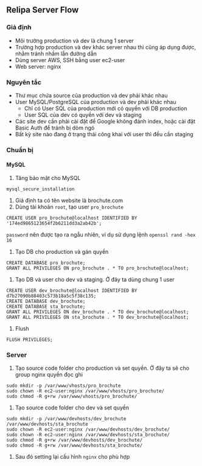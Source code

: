 ## Relipa Server Flow

### Giả định
* Môi trường production và dev là chung 1 server
* Trường hợp production và dev khác server nhau thì cũng áp dụng được, nhằm tránh nhầm lẫn đường dẫn
* Dùng server AWS, SSH bằng user ec2-user
* Web server: nginx

### Nguyên tắc
* Thư mục chứa source của production và dev phải khác nhau
* User MySQL/PostgreSQL của production và dev phải khác nhau
  * Chỉ có User SQL của production mới có quyền với DB production
  * User SQL của dev có quyền với dev và staging  
* Các site dev cần phải cài đặt để Google không đánh index, hoặc cài đặt Basic Auth để tránh bị dòm ngó
* Bất kỳ site nào đang ở trạng thái công khai với user thì đều cần staging

### Chuẩn bị
#### MySQL

1. Tăng bảo mật cho MySQL
 ```
 mysql_secure_installation
 ```

1. Giả định ta có tên website là brochute.com
1. Dùng tài khoản `root`, tạo user `pro_brochute`
 ```
 CREATE USER pro_brochute@localhost IDENTIFIED BY '174ed9865123654f2b6211dd3a2ab42b';
 ```
 `password` nên được tạo ra ngẫu nhiên, ví dụ sử dụng lệnh `openssl rand -hex 16`

1. Tạo DB cho production và gán quyền
 ```
 CREATE DATABASE pro_brochute;
 GRANT ALL PRIVILEGES ON pro_brochute . * TO pro_brochute@localhost;
 ```
1. Tạo DB và user cho dev và staging. Ở đây ta dùng chung 1 user

 ```
 CREATE USER dev_brochute@localhost IDENTIFIED BY d7b27090b88403c573b18a5c5f38c135;
 CREATE DATABASE dev_brochute;
 CREATE DATABASE sta_brochute;
 GRANT ALL PRIVILEGES ON dev_brochute . * TO dev_brochute@localhost;
 GRANT ALL PRIVILEGES ON sta_brochute . * TO dev_brochute@localhost;
 ```

1. Flush

 ```
 FLUSH PRIVILEGES;
 ```

### Server

1. Tạo source code folder cho production và set quyền. Ở đây ta sẽ cho group nginx quyền đọc ghi

 ```
 sudo mkdir -p /var/www/vhosts/pro_brochute
 sudo chown -R ec2-user:nginx /var/www/vhosts/pro_brochute/
 sudo chmod -R g+rw /var/www/vhosts/pro_brochute/
 ```
1. Tạo source code folder cho dev và set quyền

 ```
 sudo mkdir -p /var/www/devhosts/dev_brochute /var/www/devhosts/sta_brochute
 sudo chown -R ec2-user:nginx /var/www/devhosts/dev_brochute/
 sudo chown -R ec2-user:nginx /var/www/devhosts/sta_brochute/
 sudo chmod -R g+rw /var/www/devhosts/dev_brochute/
 sudo chmod -R g+rw /var/www/devhosts/sta_brochute/
 ```
1. Sau đó setting lại cấu hình `nginx` cho phù hợp
